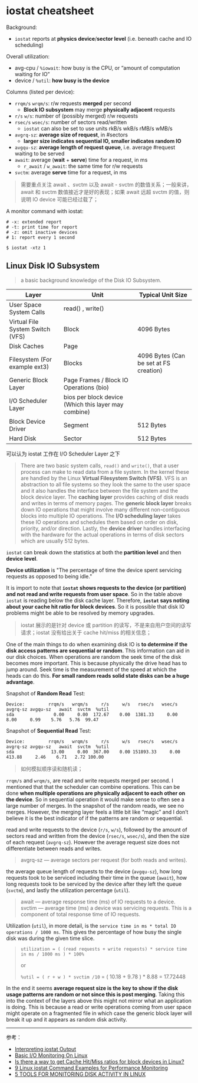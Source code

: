 # iostat cheatsheet

Background:

- `iostat` reports at **physics device**/**sector level** (i.e. beneath cache and IO scheduling)

Overall utilization:

- avg-cpu / `%iowait`: how busy is the CPU, or “amount of computation waiting for IO”
- device / `%util`: **how busy is the device**

Columns (listed per device):

- `rrqm/s` `wrqm/s`: r/w requests **merged** per second
    - **Block IO subsystem** may merge **physically adjacent** requests
- `r/s` `w/s`: number of (possibly merged) r/w requests
- `rsec/s` `wsec/s`: number of sectors read/written
    - `iostat` can also be set to use units rkB/s wkB/s rMB/s wMB/s
- `avgrq-sz`: **average size of request**, in #sectors
    - **larger size indicates sequential IO, smaller indicates random IO**
- `avgqu-sz`: **average length of request queue**, i.e. average #request waiting to be served
- `await`: average (**wait** + **serve**) time for a request, in ms
    - `r_await` / `w_await`: the same time for r/w requests
- `svctm`: average **serve** time for a request, in ms

> 需要重点关注 await 、svctm 以及 await - svctm 的数值关系；一般来讲，await 和 svctm 数值接近才是好的表现；如果 await 远超 svctm 的值，则说明 IO device 可能已经过载了；

A monitor command with iostat:

```
# -x: extended report
# -t: print time for report
# -z: omit inactive devices
# 1: report every 1 second

$ iostat -xtz 1
```

## Linux Disk IO Subsystem

> a basic background knowledge of the Disk IO Subsystem.

| Layer | Unit | Typical Unit Size |
| -- | -- | -- |
| User Space System Calls | read() , write() | |
| Virtual File System Switch (VFS) | Block | 4096 Bytes |
| Disk Caches | Page |  |
| Filesystem (For example ext3) | Blocks | 4096 Bytes (Can be set at FS creation) |
| Generic Block Layer | Page Frames / Block IO Operations (bio) |  |
| I/O Scheduler Layer | bios per block device (Which this layer may combine) |  |
| Block Device Driver | Segment | 512 Bytes |
| Hard Disk | Sector | 512 Bytes |


可以认为 iostat 工作在 I/O Scheduler Layer 之下

> There are two basic system calls, `read()` and `write()`, that a user process can make to read data from a file system. In the kernel these are handled by the Linux **Virtual Filesystem Switch (VFS)**. VFS is an abstraction to all file systems so they look the same to the user space and it also handles the interface between the file system and the block device layer. The **caching layer** provides caching of disk reads and writes in terms of memory pages. The **generic block layer** breaks down IO operations that might involve many different non-contiguous blocks into multiple IO operations. The **I/O scheduling layer** takes these IO operations and schedules them based on order on disk, priority, and/or direction. Lastly, the **device driver** handles interfacing with the hardware for the actual operations in terms of disk sectors which are usually 512 bytes.

`iostat` can break down the statistics at both the **partition level** and then **device level**.

**Device utilization** is "The percentage of time the device spent servicing requests as opposed to being idle."

It is import to note that **`iostat` shows requests to the device (or partition) and not read and write requests from user space**. So in the table above `iostat` is reading below the disk cache layer. Therefore, **`iostat` says noting about your cache hit ratio for block devices**. So it is possible that disk IO problems might be able to be resolved by memory upgrades.

> iostat 展示的是针对 device 或 partition 的读写，不是来自用户空间的读写请求；iostat 没有给出关于 cache hit/miss 的相关信息；

One of the main things to do when examining disk IO is **to determine if the disk access patterns are sequential or random**. This information can aid in our disk choices. When operations are random the seek time of the disk becomes more important. This is because physically the drive head has to jump around. Seek time is the measurement of the speed at which the heads can do this. **For small random reads solid state disks can be a huge advantage**.

Snapshot of **Random Read** Test:

```
Device:         rrqm/s   wrqm/s     r/s     w/s   rsec/s   wsec/s avgrq-sz avgqu-sz   await  svctm  %util
sda               0.00     0.00  172.67    0.00  1381.33     0.00     8.00     0.99    5.76   5.76  99.47
```

Snapshot of **Sequential Read** Test:

```
Device:         rrqm/s   wrqm/s     r/s     w/s   rsec/s   wsec/s avgrq-sz avgqu-sz   await  svctm  %util
sda              13.00     0.00  367.00    0.00 151893.33     0.00   413.88     2.46    6.71   2.72 100.00
```

> 如何模拟顺序读和随机读；

`rrqm/s` and `wrqm/s`, are read and write requests merged per second. I mentioned that that the scheduler can combine operations. This can be done **when multiple operations are physically adjacent to each other on the device**. So in sequential operation it would make sense to often see a large number of merges. In the snapshot of the random reads, we see no merges. However, the merging layer feels a little bit like “magic” and I don’t believe it is the best indicator of if the patterns are random or sequential.

read and write requests to the device (`r/s`, `w/s`), followed by the amount of sectors read and written from the device (`rsec/s`, `wsec/s`), and then the size of each request (`avgrq-sz`). However the average request size does not differentiate between reads and writes.

> avgrq-sz — average sectors per request (for both reads and writes). 

the average queue length of requests to the device (`avgqu-sz`), how long requests took to be serviced including their time in the queue (`await`), how long requests took to be serviced by the device after they left the queue (`svctm`), and lastly the utilization percentage (`util`).


> await — average response time (ms) of IO requests to a device. 
> svctim — average time (ms) a device was servicing requests. This is a component of total response time of IO requests.


Utilization (`util`), in more detail, is the `service time in ms * total IO operations / 1000 ms`. This gives the percentage of how busy the single disk was during the given time slice.


> `utilization = ( (read requests + write requests) * service time in ms / 1000 ms ) * 100%`
> 
> or
>
> `%util = ( r + w ) * svctim /10` = ( 10.18 + 9.78 ) * 8.88 = 17.72448


In the end it seems **average request size is the key to show if the disk usage patterns are random or not since this is post merging**. Taking this into the context of the layers above this might not mirror what an application is doing. This is because a read or write operations coming from user space might operate on a fragmented file in which case the generic block layer will break it up and it appears as random disk activity.


----------

参考：

- [Interpreting iostat Output](https://blog.serverfault.com/2010/07/06/777852755/)
- [Basic I/O Monitoring On Linux](https://blog.pythian.com/basic-io-monitoring-on-linux/)
- [Is there a way to get Cache Hit/Miss ratios for block devices in Linux?](https://serverfault.com/questions/157612/is-there-a-way-to-get-cache-hit-miss-ratios-for-block-devices-in-linux/157724#157724)
- [9 Linux iostat Command Examples for Performance Monitoring](https://linoxide.com/monitoring-2/find-linux-disk-utilization-iostat/)
- [5 TOOLS FOR MONITORING DISK ACTIVITY IN LINUX](https://www.opsdash.com/blog/disk-monitoring-linux.html)

